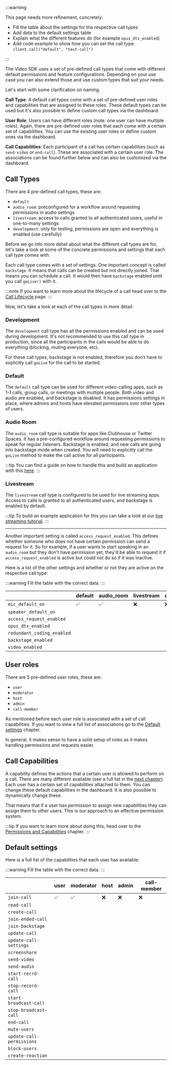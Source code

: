 :::warning

This page needs more refinement, concretely:

- Fill the table about the settings for the respective call types
- Add data to the default settings table
- Explain what the different features do (for example `opus_dtx_enabled`)
- Add code example to show how you can set the call type: `client.call("default", "test-call")`

:::

The Video SDK uses a set of pre-defined call types that come with different default permissions and feature configurations.
Depending on your use case you can also extend those and use custom types that suit your needs.

Let's start with some clarification on naming.

**Call Type**: 4 default call types come with a set of pre-defined user roles
and capabilities that are assigned to these roles. These default types can be used but it's
also possible to define custom call types via the dashboard.

**User Role**: Users can have different roles (note: one user can have multiple roles).
Again, there are pre-defined user roles that each come with a certain set of capabilities. You can
use the existing user roles or define custom ones via the dashboard.

**Call Capabilities**: Each participant of a call has certain capabilities (such as `send-video` or `end-call`).
These are associated with a certain user role. The associations can be found further below and can also be customized
via the dashboard.

## Call Types

There are 4 pre-defined call types, these are:

- `default`
- `audio_room`: preconfigured for a workflow around requesting permissions in audio settings
- `livestream`: access to calls granted to all authenticated users, useful in one-to-many settings
- `development`: only for testing, permissions are open and everything is enabled (use carefully)

Before we go into more detail about what the different call types are for, let's take a look at some
of the concrete permissions and settings that each call type comes with.

Each call type comes with a set of settings. One important concept is called `backstage`. It
means that calls can be created but not directly joined. That means you can schedule a call. It would
then have `backstage` enabled until you call `goLive()` with it.

:::note
If you want to learn more about the lifecycle of a call head over to the [Call Lifecycle](../call-lifecycle) page.
:::

Now, let's take a look at each of the call types in more detail.

### Development

The `development` call type has all the permissions enabled and can be used during development. It's not recommended to use this call type in production, since all the participants in the calls would be able to do everything (blocking, muting everyone, etc).

For these call types, backstage is not enabled, therefore you don't have to explicitly call `goLive` for the call to be started.

### Default

The `default` call type can be used for different video-calling apps, such as 1-1 calls, group calls, or meetings with multiple people. Both video and audio are enabled, and backstage is disabled. It has permissions settings in place, where admins and hosts have elevated permissions over other types of users.

### Audio Room

The `audio_room` call type is suitable for apps like Clubhouse or Twitter Spaces. It has a pre-configured workflow around requesting permissions to speak for regular listeners. Backstage is enabled, and new calls are going into backstage mode when created. You will need to explicitly call the `goLive` method to make the call active for all participants.

:::tip
You can find a guide on how to handle this and build an application with this [here](../../tutorials/audio-room).
:::

### Livestream

The `livestream` call type is configured to be used for live streaming apps. Access to calls is granted to all authenticated users, and backstage is enabled by default.

:::tip
To build an example application for this you can take a look at our [live streaming tutorial](../../tutorials/livestream).
:::

---

Another important setting is called `access_request_enabled`. This defines whether someone who does
not have certain permission can send a request for it. So for example, if a user wants to start speaking
in an `audio_room` but they don't have permission yet, they'd be able to request it if `access_request_enabled`
is active but could not do so if it was inactive.

Here is a list of the other settings and whether or not they are active on the respective call type:

:::warning
Fill the table with the correct data.
:::

|                            | default | audio_room | livestream | development |
| -------------------------- | ------- | ---------- | ---------- | ----------- |
| `mic_default_on`           | ✅      | ✅         | ❌         | ❌          |
| `speaker_default_on`       |         |            |            |             |
| `access_request_enabled`   |         |            |            |             |
| `opus_dtx_enabled`         |         |            |            |             |
| `redundant_coding_enabled` |         |            |            |             |
| `backstage_enabled`        |         |            |            |             |
| `video_enabled`            |         |            |            |             |

## User roles

There are 5 pre-defined user roles, these are:

- `user`
- `moderator`
- `host`
- `admin`
- `call-member`

As mentioned before each user role is associated with a set of call capabilities. If you want to view a full list of associations go to the [Default settings](#default-settings) chapter.

In general, it makes sense to have a solid setup of roles as it makes handling permissions and requests easier.

## Call Capabilities

A capability defines the actions that a certain user is allowed to perform on a call. There are many different
available (see a full list in the [next chapter](#default-settings)). Each user has a certain set of capabilities attached to them.
You can change these default capabilities in the dashboard. It is also possible to dynamically change these.

That means that if a user has permission to assign new capabilities they can assign them to other users.
This is our approach to an effective permission system.

:::tip
If you want to learn more about doing this, head over to the [Permissions and Capabilities](../../guides/permissions-and-moderation) chapter.
:::

## Default settings

Here is a full list of the capabilities that each user has available:

:::warning
Fill the table with the correct data.
:::

|                           | user | moderator | host | admin | call-member |
| ------------------------- | ---- | --------- | ---- | ----- | ----------- |
| `join-call`               | ✅   | ✅        | ❌   | ❌    | ❌          |
| `read-call`               |      |           |      |       |             |
| `create-call`             |      |           |      |       |             |
| `join-ended-call`         |      |           |      |       |             |
| `join-backstage`          |      |           |      |       |             |
| `update-call`             |      |           |      |       |             |
| `update-call-settings`    |      |           |      |       |             |
| `screenshare`             |      |           |      |       |             |
| `send-video`              |      |           |      |       |             |
| `send-audio`              |      |           |      |       |             |
| `start-recrd-call`        |      |           |      |       |             |
| `stop-record-call`        |      |           |      |       |             |
| `start-broadcast-call`    |      |           |      |       |             |
| `stop-broadcast-call`     |      |           |      |       |             |
| `end-call`                |      |           |      |       |             |
| `mute-users`              |      |           |      |       |             |
| `update-call-permissions` |      |           |      |       |             |
| `block-users`             |      |           |      |       |             |
| `create-reaction`         |      |           |      |       |             |

